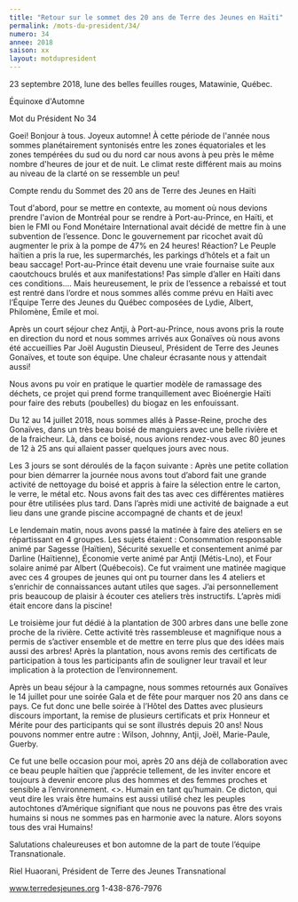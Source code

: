 ```yaml
---
title: "Retour sur le sommet des 20 ans de Terre des Jeunes en Haïti"
permalink: /mots-du-president/34/
numero: 34
annee: 2018
saison: xx
layout: motdupresident
---
```


23 septembre 2018, lune des belles feuilles rouges, Matawinie, Québec.

Équinoxe d'Automne

Mot du Président No 34

Goei! Bonjour à tous. Joyeux automne! À cette période de l'année nous sommes planétairement syntonisés entre les zones équatoriales et les zones tempérées du sud ou du nord car nous avons à peu près le même nombre d'heures de jour et de nuit. Le climat reste différent mais au moins au niveau de la clarté on se ressemble un peu!

Compte rendu du Sommet des 20 ans de Terre des Jeunes en Haïti

Tout d'abord, pour se mettre en contexte, au moment où nous devions prendre l'avion de Montréal pour se rendre à Port-au-Prince, en Haïti, et bien le FMI ou Fond Monétaire International avait décidé de mettre fin à une subvention de l’essence. Donc le gouvernement par ricochet avait dû augmenter le prix à la pompe de 47% en 24 heures! Réaction? Le Peuple haïtien a pris la rue, les supermarchés, les parkings d’hôtels et a fait un beau saccage! Port-au-Prince était devenu une vraie fournaise suite aux caoutchoucs brulés et aux manifestations! Pas simple d’aller en Haïti dans ces conditions…. Mais heureusement, le prix de l’essence a rebaissé et tout est rentré dans l’ordre et nous sommes allés comme prévu en Haïti avec l’Équipe Terre des Jeunes du Québec composées de Lydie, Albert, Philomène, Émile et moi.

Après un court séjour chez Antji, à Port-au-Prince, nous avons pris la route en direction du nord et nous sommes arrivés aux Gonaïves où nous avons été accueillies Par Joël Augustin Dieuseul, Président de Terre des Jeunes Gonaïves, et toute son équipe. Une chaleur écrasante nous y attendait aussi!

Nous avons pu voir en pratique le quartier modèle de ramassage des déchets, ce projet qui prend forme tranquillement avec Bioénergie Haïti pour faire des rebuts (poubelles) du biogaz en les enfouissant.

Du 12 au 14 juillet 2018, nous sommes allés à Passe-Reine, proche des Gonaïves, dans un très beau boisé de manguiers avec une belle rivière et de la fraicheur. Là, dans ce boisé, nous avions rendez-vous avec 80 jeunes de 12 à 25 ans qui allaient passer quelques jours avec nous.

Les 3 jours se sont déroulés de la façon suivante : Après une petite collation pour bien démarrer la journée nous avons tout d’abord fait une grande activité de nettoyage du boisé et appris à faire la sélection entre le carton, le verre, le métal etc. Nous avons fait des tas avec ces différentes matières pour être utilisées plus tard. Dans l’après midi une activité de baignade a eut lieu dans une grande piscine accompagné de chants et de jeux!

Le lendemain matin, nous avons passé la matinée à faire des ateliers en se répartissant en 4 groupes. Les sujets étaient : Consommation responsable animé par Sagesse (Haïtien), Sécurité sexuelle et consentement animé par Darline (Haïtienne), Économie verte animé par Antji (Métis-Lno), et Four solaire animé par Albert (Québecois). Ce fut vraiment une matinée magique avec ces 4 groupes de jeunes qui ont pu tourner dans les 4 ateliers et s’enrichir de connaissances autant utiles que sages. J’ai personnellement pris beaucoup de plaisir à écouter ces ateliers très instructifs. L’après midi était encore dans la piscine!

Le troisième jour fut dédié à la plantation de 300 arbres dans une belle zone proche de la rivière. Cette activité très rassembleuse et magnifique nous a permis de s’activer ensemble et de mettre en terre plus que des idées mais aussi des arbres! Après la plantation, nous avons remis des certificats de participation à tous les participants afin de souligner leur travail et leur implication à la protection de l’environnement.

Après un beau séjour à la campagne, nous sommes retournés aux Gonaïves le 14 juillet pour une soirée Gala et de fête pour marquer nos 20 ans dans ce pays. Ce fut donc une belle soirée à l’Hôtel des Dattes avec plusieurs discours important, la remise de plusieurs certificats et prix Honneur et Mérite pour des participants qui se sont illustrés depuis 20 ans! Nous pouvons nommer entre autre : Wilson, Johnny, Antji, Joël, Marie-Paule, Guerby.

Ce fut une belle occasion pour moi, après 20 ans déjà de collaboration avec ce beau peuple haïtien que j’apprécie tellement, de les inviter encore et toujours à devenir encore plus des hommes et des femmes proches et sensible a l’environnement. <<Moun en tant que moun>>. Humain en tant qu’humain. Ce dicton, qui veut dire les vrais être humains est aussi utilisé chez les peuples autochtones d’Amérique signifiant que nous ne pouvons pas être des vrais humains si nous ne sommes pas en harmonie avec la nature. Alors soyons tous des vrai Humains!

Salutations chaleureuses et bon automne de la part de toute l’équipe Transnationale.

Riel Huaorani, Président de Terre des Jeunes Transnational    

www.terredesjeunes.org 1-438-876-7976
